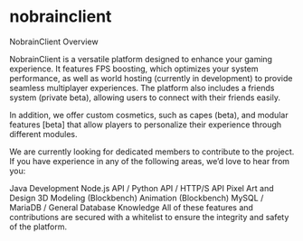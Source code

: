 # nobrainclient

NobrainClient Overview

NobrainClient is a versatile platform designed to enhance your gaming experience. It features FPS boosting, which optimizes your system performance, as well as world hosting (currently in development) to provide seamless multiplayer experiences. The platform also includes a friends system (private beta), allowing users to connect with their friends easily.

In addition, we offer custom cosmetics, such as capes (beta), and modular features [beta] that allow players to personalize their experience through different modules.

We are currently looking for dedicated members to contribute to the project. If you have experience in any of the following areas, we’d love to hear from you:

Java Development
Node.js API / Python API / HTTP/S API
Pixel Art and Design
3D Modeling (Blockbench)
Animation (Blockbench)
MySQL / MariaDB / General Database Knowledge
All of these features and contributions are secured with a whitelist to ensure the integrity and safety of the platform.
